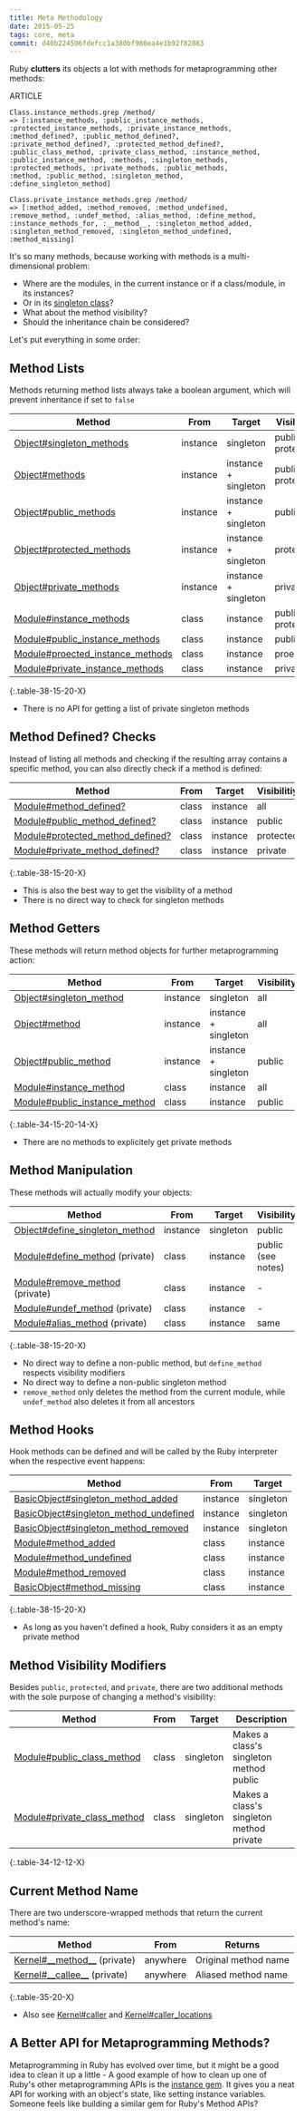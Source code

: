 ```yaml
---
title: Meta Methodology
date: 2015-05-25
tags: core, meta
commit: d40b224596fdefcc1a380bf980ea4e1b92f82083
---
```


Ruby **clutters** its objects a lot with methods for metaprogramming other methods:

ARTICLE

    Class.instance_methods.grep /method/
    => [:instance_methods, :public_instance_methods,
    :protected_instance_methods, :private_instance_methods,
    :method_defined?, :public_method_defined?,
    :private_method_defined?, :protected_method_defined?,
    :public_class_method, :private_class_method, :instance_method,
    :public_instance_method, :methods, :singleton_methods,
    :protected_methods, :private_methods, :public_methods,
    :method, :public_method, :singleton_method,
    :define_singleton_method]

    Class.private_instance_methods.grep /method/
    => [:method_added, :method_removed, :method_undefined,
    :remove_method, :undef_method, :alias_method, :define_method,
    :instance_methods_for, :__method__, :singleton_method_added,
    :singleton_method_removed, :singleton_method_undefined,
    :method_missing]

It's so many methods, because working with methods is a multi-dimensional problem:

- Where are the modules, in the current instance or if a class/module, in its instances?
- Or in its [singleton class](http://www.devalot.com/articles/2008/09/ruby-singleton)?
- What about the method visibility?
- Should the inheritance chain be considered?

Let's put everything in some order:

## Method Lists

Methods returning method lists always take a boolean argument, which will prevent inheritance if set to `false`

Method                                                                                                            | From      | Target               | Visibility
------------------------------------------------------------------------------------------------------------------|-----------|----------------------|-------------------
[Object#singleton_methods](http://ruby-doc.org/core-2.3.0/Object.html#method-i-singleton_methods)                 | instance  | singleton            | public + protected
[Object#methods](http://ruby-doc.org/core-2.3.0/Object.html#method-i-methods)                                     | instance  | instance + singleton | public + protected
[Object#public_methods](http://ruby-doc.org/core-2.3.0/Object.html#method-i-public_methods)                       | instance  | instance + singleton | public
[Object#protected_methods](http://ruby-doc.org/core-2.3.0/Object.html#method-i-protected_methods)                 | instance  | instance + singleton | protected
[Object#private_methods](http://ruby-doc.org/core-2.3.0/Object.html#method-i-private_methods)                     | instance  | instance + singleton | private
[Module#instance_methods](http://ruby-doc.org/core-2.3.0/Module.html#method-i-instance_methods)                   | class     | instance             | public + protected
[Module#public_instance_methods](http://ruby-doc.org/core-2.3.0/Module.html#method-i-public_instance_methods)     | class     | instance             | public
[Module#proected_instance_methods](http://ruby-doc.org/core-2.3.0/Module.html#method-i-proected_instance_methods) | class     | instance             | proected
[Module#private_instance_methods](http://ruby-doc.org/core-2.3.0/Module.html#method-i-private_instance_methods)   | class     | instance             | private
{:.table-38-15-20-X}

- There is no API for getting a list of private singleton methods

## Method Defined? Checks

Instead of listing all methods and checking if the resulting array contains a specific method, you can also directly check if a method is defined:

Method                                                                                                              | From  | Target   | Visibilitiy
--------------------------------------------------------------------------------------------------------------------|-------|----------|------------
[Module#method_defined?](http://ruby-doc.org/core-2.3.0/Module.html#method-i-method_defined-3F)                     | class | instance | all
[Module#public_method_defined?](http://ruby-doc.org/core-2.3.0/Module.html#method-i-public_method_defined-3F)       | class | instance | public
[Module#protected_method_defined?](http://ruby-doc.org/core-2.3.0/Module.html#method-i-protected_method_defined-3F) | class | instance | protected
[Module#private_method_defined?](http://ruby-doc.org/core-2.3.0/Module.html#method-i-private_method_defined-3F)     | class | instance | private
{:.table-38-15-20-X}

- This is also the best way to get the visibility of a method
- There is no direct way to check for singleton methods

## Method Getters

These methods will return method objects for further metaprogramming action:

Method                                                                                                      | From      | Target               | Visibility | Returns
------------------------------------------------------------------------------------------------------------|-----------|----------------------|------------|--------
[Object#singleton_method](http://ruby-doc.org/core-2.3.0/Object.html#method-i-singleton_method)             | instance  | singleton            | all        | [Method](http://ruby-doc.org/core-2.3.0/Method.html)
[Object#method](http://ruby-doc.org/core-2.3.0/Object.html#method-i-method)                                 | instance  | instance + singleton | all        | [Method](http://ruby-doc.org/core-2.3.0/Method.html)
[Object#public_method](http://ruby-doc.org/core-2.3.0/Object.html#method-i-public_method)                   | instance  | instance + singleton | public     | [Method](http://ruby-doc.org/core-2.3.0/Method.html)
[Module#instance_method](http://ruby-doc.org/core-2.3.0/Module.html#method-i-instance_method)               | class     | instance             | all        | [UnboundMethod](http://ruby-doc.org/core-2.3.0/UnboundMethod.html)
[Module#public_instance_method](http://ruby-doc.org/core-2.3.0/Module.html#method-i-public_instance_method) | class     | instance             | public     | [UnboundMethod](http://ruby-doc.org/core-2.3.0/UnboundMethod.html)
{:.table-34-15-20-14-X}

- There are no methods to explicitely get private methods

## Method Manipulation

These methods will actually modify your objects:

Method                                                                                                        | From      | Target    | Visibility
--------------------------------------------------------------------------------------------------------------|-----------|-----------|-----------
[Object#define_singleton_method](http://ruby-doc.org/core-2.3.0/Object.html#method-i-define_singleton_method) | instance  | singleton | public
[Module#define_method](http://ruby-doc.org/core-2.3.0/Module.html#method-i-define_method) (private)           | class     | instance  | public (see notes)
[Module#remove_method](http://ruby-doc.org/core-2.3.0/Module.html#method-i-remove_method) (private)           | class     | instance  | -
[Module#undef_method](http://ruby-doc.org/core-2.3.0/Module.html#method-i-undef_method) (private)             | class     | instance  | -
[Module#alias_method](http://ruby-doc.org/core-2.3.0/Module.html#method-i-alias_method) (private)             | class     | instance  | same
{:.table-38-15-20-X}

- No direct way to define a non-public method, but `define_method` respects visibility modifiers
- No direct way to define a non-public singleton method
- `remove_method` only deletes the method from the current module, while `undef_method` also deletes it from all ancestors

## Method Hooks

Hook methods can be defined and will be called by the Ruby interpreter when the respective event happens:

Method                                                                                                                        | From     | Target
------------------------------------------------------------------------------------------------------------------------------|----------|-------
[BasicObject#singleton_method_added](http://ruby-doc.org/core-2.3.0/BasicObject.html#method-i-singleton_method_added)         | instance | singleton
[BasicObject#singleton_method_undefined](http://ruby-doc.org/core-2.3.0/BasicObject.html#method-i-singleton_method_undefined) | instance | singleton
[BasicObject#singleton_method_removed](http://ruby-doc.org/core-2.3.0/BasicObject.html#method-i-singleton_method_removed)     | instance | singleton
[Module#method_added](http://ruby-doc.org/core-2.3.0/Module.html#method-i-method_added)                                       | class    | instance
[Module#method_undefined](http://ruby-doc.org/core-2.3.0/Module.html#method-i-method_undefined)                               | class    | instance
[Module#method_removed](http://ruby-doc.org/core-2.3.0/Module.html#method-i-method_removed)                                   | class    | instance
[BasicObject#method_missing](http://ruby-doc.org/core-2.3.0/BasicObject.html#method-i-method_missing)                         | class    | instance
{:.table-38-15-20-X}

- As long as you haven't defined a hook, Ruby considers it as an empty private method

## Method Visibility Modifiers

Besides `public`, `protected`, and `private`, there are two additional methods with the sole purpose of changing a method's visibility:

Method                                                                                                  | From  | Target    | Description
--------------------------------------------------------------------------------------------------------|-------|-----------|------------
[Module#public_class_method](http://ruby-doc.org/core-2.3.0/Module.html#method-i-public_class_method)   | class | singleton | Makes a class's singleton method public
[Module#private_class_method](http://ruby-doc.org/core-2.3.0/Module.html#method-i-private_class_method) | class | singleton | Makes a class's singleton method private
{:.table-34-12-12-X}

## Current Method Name

There are two underscore-wrapped methods that return the current method's name:

Method                                                                                            | From     | Returns
--------------------------------------------------------------------------------------------------|----------|--------
[Kernel#\_\_method\_\_](http://ruby-doc.org/core-2.3.0/Kernel.html#method-i-__method__) (private) | anywhere | Original method name
[Kernel#\_\_callee\_\_](http://ruby-doc.org/core-2.3.0/Kernel.html#method-i-__callee__) (private) | anywhere | Aliased method name
{:.table-35-20-X}

- Also see [Kernel#caller](http://ruby-doc.org/core-2.3.0/Kernel.html#method-i-caller) and [Kernel#caller_locations](http://ruby-doc.org/core-2.3.0/Kernel.html#method-i-caller_locations)

## A Better API for Metaprogramming Methods?

Metaprogramming in Ruby has evolved over time, but it might be a good idea to clean it up a little - A good example of how to clean up one of Ruby's other metaprogramming APIs is the [instance gem](https://github.com/rubyworks/instance/). It gives you a neat API for working with an object's state, like setting instance variables. Someone feels like building a similar gem for Ruby's Method APIs?
